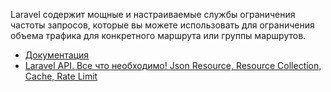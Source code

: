 Laravel содержит мощные и настраиваемые службы ограничения частоты запросов, 
которые вы можете использовать для ограничения объема трафика для конкретного маршрута или группы маршрутов.

[//]: # "materials"

- [Документация](https://laravel.com/docs/10.x/routing#rate-limiting)
- [Laravel API. Все что необходимо! Json Resource, Resource Collection, Cache, Rate Limit](https://youtu.be/FjhcY5GbwfE)

[//]: # "/materials"
